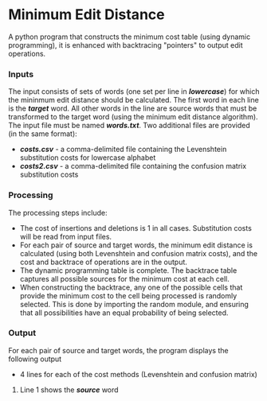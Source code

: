 # Minimum Edit Distance
A python program that constructs the minimum cost table (using dynamic programming), it is enhanced with backtracing "pointers" to output edit operations.
### Inputs

The input consists of sets of words (one set per line in ***lowercase***) for which the mininmum edit distance should be calculated. The first word in each line is the ***target*** word. All other words in the line are source words that must be transformed to the target word (using the minimum edit distance algorithm). The input file must be named ***words.txt***. Two additional files are provided (in the same format):

* _***costs.csv***_ - a comma-delimited file containing the Levenshtein substitution costs for lowercase alphabet
* _***costs2.csv***_ - a comma-delimited file containing the confusion matrix substitution costs 

### Processing

The processing steps include:
* The cost of insertions and deletions is 1 in all cases. Substitution costs will be read from input files.
* For each pair of source and target words, the minimum edit distance is calculated (using both Levenshtein
and confusion matrix costs), and the cost and backtrace of operations are in the output.
* The dynamic programming table is complete. The backtrace table  captures all
possible sources for the minimum cost at each cell.
* When constructing the backtrace, any one of the possible cells that provide the
minimum cost to the cell being processed is randomly selected. This is  done by importing the random module, and
ensuring that all possibilities have an equal probability of being selected.

### Output
For each pair of source and target words, the program displays the following output
* 4 lines for each of the cost methods (Levenshtein and confusion matrix)
1. Line 1 shows the ***source*** word

